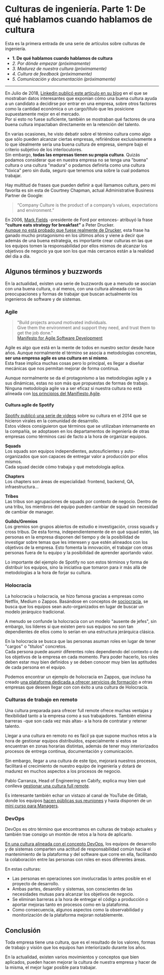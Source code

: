 # Culturas de ingeniería. Parte 1: De qué hablamos cuando hablamos de cultura
Esta es la primera entrada de una serie de artículos sobre culturas de ingeniería.
* **1. De qué hablamos cuando hablamos de cultura**
* *2. Por dónde empezar (próximamente)*
* *3. Madurez de nuestra cultura (próximamente)*
* *4. Cultura de feedback (próximamente)*
* *5. Comunicación y documentación (próximamente)*

***

En Julio de 2018, [Linkedin publicó este artículo en su blog](https://blog.linkedin.com/2018/june/26/workplace-culture-trends-the-key-to-hiring-and-keeping-top-talent) en el que se mostraban datos interesantes que exponían cómo una buena cultura ayuda a un candidato a decidirse por entrar en una empresa, sobre otros factores como la cantidad económica o un cargo/título que les posicione supuestamente mejor en el mercado.  
Por si esto no fuese suficiente, también se mostraban qué factores de una buena cultura impactaban directamente en la retención del talento.

En varias ocasiones, he visto debatir sobre el término cultura como algo que sólo pueden alcanzar ciertas empresas, refiriéndose exclusivamente a lo que idealmente sería una buena cultura de empresa, siempre bajo el criterio subjetivo de los interlocutores.  
Sin embargo, **todas las empresas tienen su propia cultura**. Quizás podamos considerar que en nuestra empresa no se tenga una "buena" cultura o una cultura "madura" o podamos definirla como una cultura "tóxica" pero sin duda, seguro que tenemos una sobre la cual podamos trabajar.

Hay multitud de frases que pueden definir a qué llamamos cultura, pero mi favorita es sin esta de Courtney Chapman, actual Administrative Business Partner de Google:

> “Company Culture is the product of a company’s values, expectations and environment.”  

En 2006, [Mark Fields](https://en.wikipedia.org/wiki/Mark_Fields_(businessman)) -presidente de Ford por entonces- atribuyó la frase **“culture eats strategy for breakfast”** a Peter Drucker.  
[Aunque no está probado que fuese realmente de Drucker](https://quoteinvestigator.com/2017/05/23/culture-eats/), esta frase ha ganado mucho protagonismo en los últimos años y viene a decir que además de una buena estrategia, es importante crear culturas en las que los equipos tomen la responsabilidad por ellos mismos de alcanzar los objetivos de negocio ya que son los que más cercanos están a la realidad del día a día.


## Algunos términos y buzzwords
En la actualidad, existen una serie de buzzwords que a menudo se asocian con una buena cultura, o al menos, con una cultura alineada con las preocupaciones y formas de trabajar que buscan actualmente los ingenieros de software y de sistemas.

### Agile
> "Build projects around motivated individuals.  
Give them the environment and support they need, and trust them to get the job done."  
[Manifesto for Agile Software Development](https://agilemanifesto.org/principles.html)

Agile es algo que está en la mente de todos en nuestro sector desde hace años. Aunque normalmente el término se asocia a metodologías concretas, **ser una empresa agile es una cultura en sí mismo**.  
Esta frase implica muchas cosas pero lo principal, es llegar a diseñar mecánicas que nos permitan mejorar de forma continua.

Aunque normalmente se da el protagonismo a las metodologías agile y a sus dinámicas, estas no son más que propuestas de formas de trabajo. Ninguna metodología agile va a ser eficaz si nuestra cultura no está alineada con [los principios del Manifiesto Agile](https://agilemanifesto.org/principles.html).

#### Cultura agile de Spotify

[Spotify publicó una serie de videos](https://www.youtube.com/watch?v=Yvfz4HGtoPc) sobre su cultura en el 2014 que se hicieron virales en la comunidad de desarrollo.  
Estos vídeos consiguieron que términos que se utilizaban internamente en la compañía, se adoptasen en los departamentos de ingeniería de otras empresas como términos casi de facto a la hora de organizar equipos.

**Squads**  
Los squads son equipos independientes, autosuficientes y auto-organizados que son capaces de entregar valor a producción por ellos mismos.  
Cada squad decide cómo trabaja y qué metodología aplica.

**Chapters**  
Los chapters son áreas de especialidad: frontend, backend, QA, infraestructura... 

**Tribes**  
Las tribus son agrupaciones de squads por contexto de negocio. Dentro de una tribu, los miembros del equipo pueden cambiar de squad sin necesidad de cambiar de manager.

**Guilds/Gremios**  
Los gremios son grupos abiertos de estudio e investigación, cross squads y cross tribus. De esta forma, independientemente de en qué squad estén, las personas en la empresa disponen del tiempo y de la posibilidad de investigar sobre temas que les interesen y que estén alineados con los objetivos de la empresa. Esto fomenta la innovación, el trabajar con otras personas fuera de tu equipo y la posibilidad de aprender aportando valor.

Lo importante del ejemplo de Spotify no son estos términos y forma de distribuir los equipos, sino la iniciativa que tomaron para ir más allá de metodologías a la hora de forjar su cultura.  

### Holocracia
La holocracia u holacracia, se hizo famosa gracias a empresas como Netflix, Medium o Zappos. Basándose en conceptos de [sociocracia](https://en.wikipedia.org/wiki/Sociocracy), se busca que los equipos sean auto-organizados en lugar de buscar un modelo jerárquico tradicional.  

A menudo se confunde la holocracia con un modelo "ausente de jefes", sin embargo, los líderes si que existen pero sus equipos no son tan dependientes de ellos como lo serían en una estructura jerárquica clásica.

En la holocracia se busca que las personas asuman roles en lugar de tener "cargos" o "títulos" concretos.  
Cada persona puede asumir diferentes roles dependiendo del contexto o de los objetivos de la empresa en cada momento. Para poder hacerlo, los roles deben estar muy bien definidos y se deben conocer muy bien las aptitudes de cada persona en el equipo.

Podemos encontrar un ejemplo de holocracia en Zappos, que incluso ha creado [una plataforma dedicada a ofrecer servicios de formación](https://www.zapposinsights.com/) a otras empresas que deseen llegar con con éxito a una cultura de Holocracia.

### Culturas de trabajo en remoto
Una cultura preparada para ofrecer full remote ofrece muchas ventajas y flexibilidad tanto a la empresa como a sus trabajadores. También elimina barreras -que son cada vez más altas- a la hora de contratar y retener talento.

Llegar a una cultura en remoto no es fácil ya que supone muchos retos a la hora de gestionar equipos distribuídos, especialmente si estos se encuentran en zonas horarias distintas, además de tener muy interiorizados procesos de entrega continua, documentación y comunicación.

Sin embargo, llegar a una cultura de este tipo, mejorará nuestros procesos, facilitará el crecimiento de nuestro equipo de ingeniería y dotará de madurez en muchos aspectos a los procesos de negocio.

Pablo Carranza, Head of Engineering en Cabify, explica muy bien qué conlleva [gestionar una cultura full remote](https://medium.com/cabify-product/on-site-friendly-fba1f9ba69dc).  

Es interesante también echar un vistazo al canal de YouTube de Gitlab, donde los equipos [hacen públicas sus reuniones](https://www.youtube.com/watch?v=83trq40wczg&list=PLFGfElNsQthZ12EUkq3N9QlThvkf3WGnZ) y hasta disponen de un [mini curso para Managers](https://www.youtube.com/playlist?list=PLFGfElNsQthYYlad7vtTUt3wXKQUTsZWz).

### DevOps
DevOps es otro término que encontramos en culturas de trabajo actuales y también trae consigo un montón de retos a la hora de aplicarlo.  

[En una cultura alineada con el concepto DevOps](https://martinfowler.com/bliki/DevOpsCulture.html#), los equipos de desarrollo y de sistemas comparten una actitud de responsabilidad común hacia el mantenimiento de la plataforma y del software que corre en ella, facilitando la colaboración entre las personas con roles en esos diferentes áreas.

En estas culturas:
* Las personas en operaciones son involucradas lo antes posible en el proyecto de desarrollo.
* Ambas partes, desarollo y sistemas, son conscientes de las necesidades mutuas para alcanzar los objetivos de negocio.
* Se eliminan barreras a la hora de entregar el código a producción o aportar mejoras tanto en procesos como en la plataforma.
* Como consecuencia, algunos aspectos como la observabilidad y monitorización de la plataforma mejoran notablemente.

## Conclusión 

Toda empresa tiene una cultura, que es el resultado de los valores, formas de trabajo y visión que los equipos han interiorizado durante los años.  

En la actualidad, existen varios movimientos y conceptos que bien aplicados, pueden hacen mejorar la cultura de nuestra empresa y hacer de la misma, el mejor lugar posible para trabajar.




